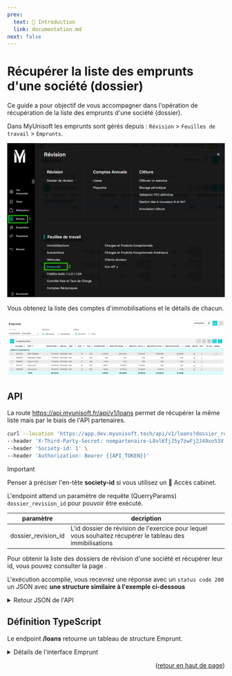 ```yaml
---
prev:
  text: 🐤 Introduction
  link: documentation.md
next: false
---
```


<span id="readme-top"></span>

# Récupérer la liste des emprunts d'une société (dossier)

Ce guide a pour objectif de vous accompagner dans l'opération de récupération de la liste des emprunts d'une société (dossier).

Dans MyUnisoft les emprunts sont gérés depuis : `Révision` > `Feuilles de travail` > `Emprunts`.

![](../../images/revision_feuille_de_travail_emprunts_menu.png)

Vous obtenez la liste des comptes d'immobilisations et le détails de chacun.

![](../../images/emprunts.png)

## API

La route https://api.myunisoft.fr/api/v1/loans permet de récupérer la même liste mais par le biais de l'API partenaires.

```bash
curl --location 'https://app.dev.myunisoft.tech/api/v1/loans?dossier_revision_id=12345' \
--header 'X-Third-Party-Secret: nompartenaire-L8vlKfjJ5y7zwFj2J49xo53V' \
--header 'Society-id: 1' \
--header 'Authorization: Bearer {{API_TOKEN}}'
```

> [!IMPORTANT]
> Penser à préciser l'en-tête **society-id** si vous utilisez un 🔹 Accès cabinet.

L'endpoint attend un paramètre de requête (QuerryParams) `dossier_revision_id` pour pouvoir être exécuté.

| paramètre | decription |
| --- | --- |
| dossier_revision_id | L'id dossier de révision de l'exercice pour lequel vous souhaitez récupérer le tableau des immibilisations |

Pour obtenir la liste des dossiers de révision d'une société et récupérer leur id, vous pouvez consulter la page [](./dossiers_de_révision.md).

L'exécution accomplie, vous recevrez une réponse avec un `status code 200` un JSON avec **une structure similaire à l'exemple ci-dessous**

<details class="details custom-block"><summary>Retour JSON de l'API</summary>

```json
[
  {
    "id": 8113,
    "motif": "RENEGO",
    "imported": false,
    "amount": 14687.73,
    "subscriptionDate": "2022-12-01",
    "firstDeadline": "2028-01-01",
    "lendingAgency": 1,
    "loanOrganization": "BNP",
    "repaymentType": 1,
    "rhythmOfRepayment": 1,
    "duration": 108,
    "rates": 1.5,
    "insurance": 1,
    "amountInsurance": 50,
    "rateInsurance": 0,
    "monthlyPaymentsWithInsurance": 50,
    "monthlyPayments": 0,
    "repayment_capital_from_all_fund_released": false,
    "releases": [],
    "variableRateLines": [],
    "many_release": false,
    "noCompteRbt": {
      "account_id": 19549848,
      "account_number": "164004",
      "label": "RENEGO",
      "balanceStart": 0,
      "balanceEnd": 0
    },
    "noCompteInterest": {
      "account_id": 19544387,
      "account_number": "661160",
      "label": "INTERETS EMPRUNTS &DIVERS",
      "balance": 0
    },
    "noCompteInsurance": {
      "account_id": 19544338,
      "account_number": "616000",
      "label": "PRIMES D ASSURANCES",
      "balance": 0
    },
    "noCompteEntry": {
      "account_id": 19549848,
      "account_number": "164004",
      "label": "RENEGO",
      "balance": 0
    },
    "deadLineList": [
        {
            "deadline_id": 480246,
            "date": "2028-01-01",
            "idLineEntry": null,
            "repayment": "1756.7967911066726",
            "insurance": "50",
            "capital": "1536.4808411066726",
            "interest": "220.31595",
            "number": 1,
            "remaining": "13151.249158893326",
            "has_moved": false
        },
        {
            "deadline_id": 480255,
            "date": "2028-01-01",
            "idLineEntry": null,
            "repayment": "1756.7967911066726",
            "insurance": "50",
            "capital": "1536.4808411066726",
            "interest": "220.31595",
            "number": 1,
            "remaining": "13151.249158893326",
            "has_moved": false
        },
        // ...
    ],
    "hasDocuments": 0,
    "hasLineEntry": false,
    "hasComments": 0,
    "hasAnalytics": false,
    "hasEcheanceLineEntry": false,
    "renegociated": true,
    "startOfPeriod": 29375.46,
    "endOfPeriod": 29375.46,
    "underAYear": 0,
    "oneToFiveYears": 3072.961682,
    "overFiveYears": 26302.498318
  },
  // ...
]
```

</details>

## Définition TypeScript

Le endpoint **/loans** retourne un tableau de structure Emprunt.

<details class="details custom-block"><summary>Détails de l'interface Emprunt</summary>

```ts
export interface Emprunt {
  id: number,
  motif: string,
  imported: boolean,
  amount: number,
  subscriptionDate: string,
  firstDeadline: string,
  lendingAgency: number,
  loanOrganization: string,
  repaymentType: number,
  rhythmOfRepayment: number,
  duration: number,
  rates: number,
  insurance: number,
  amountInsurance: number,
  rateInsurance: number,
  monthlyPaymentsWithInsurance: number,
  monthlyPayments: number,
  repayment_capital_from_all_fund_released: boolean,
  releases: [],
  variableRateLines: [],
  many_release: boolean,
  noCompteRbt: {
    account_id: number,
    account_number: string,
    label: string,
    balanceStart: number,
    balanceEnd: number
  },
  noCompteInterest: {
    account_id: number,
    account_number: string,
    label: string,
    balance: number
  },
  noCompteInsurance: {
    account_id: number,
    account_number: string,
    label: string,
    balance: number
  },
  noCompteEntry: {
    account_id: number,
    account_number: string,
    label: string,
    balance: number
  },
  deadLineList: [
    {
      deadline_id: number,
      date: string,
      idLineEntry: null,
      repayment: string,
      insurance: string,
      capital: string,
      interest: string,
      number: number,
      remaining: string,
      has_moved: boolean
    },
    // ...
  ],
  hasDocuments: number,
  hasLineEntry: boolean,
  hasComments: number,
  hasAnalytics: boolean,
  hasEcheanceLineEntry: boolean,
  renegociated: boolean,
  startOfPeriod: number,
  endOfPeriod: number,
  underAYear: number,
  oneToFiveYears: number,
  overFiveYears: number
}
```

</details>

<p align="right">(<a href="#readme-top">retour en haut de page</a>)</p>
